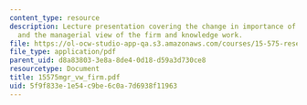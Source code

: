 ```yaml
---
content_type: resource
description: Lecture presentation covering the change in importance of complimentarities
  and the managerial view of the firm and knowledge work.
file: https://ol-ocw-studio-app-qa.s3.amazonaws.com/courses/15-575-research-seminar-in-it-and-organizations-economic-perspectives-spring-2004/5f9f833e1e54c9be6c0a7d6938f11963_15575mgr_vw_firm.pdf
file_type: application/pdf
parent_uid: d8a83803-3e8a-8de4-0d18-d59a3d730ce8
resourcetype: Document
title: 15575mgr_vw_firm.pdf
uid: 5f9f833e-1e54-c9be-6c0a-7d6938f11963
---
```

